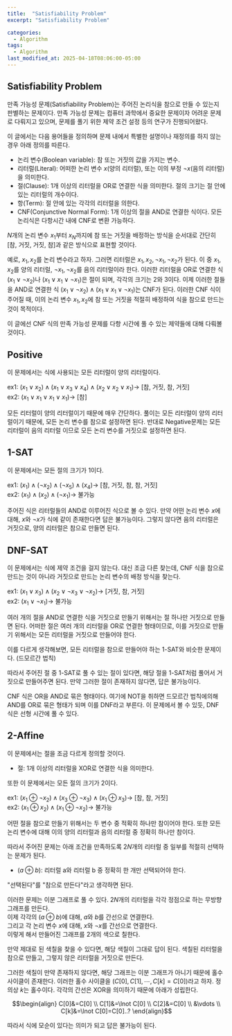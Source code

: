 ```yaml
---
title:  "Satisfiability Problem"
excerpt: "Satisfiability Problem"

categories:
  - Algorithm
tags:
  - Algorithm
last_modified_at: 2025-04-18T08:06:00-05:00
---
```


## Satisfiability Problem

만족 가능성 문제(Satisfiability Problem)는 주어진 논리식을 참으로 만들 수 있는지 판별하는 문제이다. 만족 가능성 문제는 컴퓨터 과학에서 중요한 문제이자 어려운 문제로 다뤄지고 있으며, 문제를 풀기 위한 제약 조건 설정 등의 연구가 진행되어왔다. 

이 글에서는 다음 용어들을 정의하며 문제 내에서 특별한 설명이나 재정의를 하지 않는 경우 아래 정의를 따른다. 

- 논리 변수(Boolean variable): 참 또는 거짓의 값을 가지는 변수.
- 리터럴(Literal): 어떠한 논리 변수 $x$(양의 리터럴), 또는 이의 부정 $\neg x$(음의 리터럴)을 의미한다.
- 절(Clause): 1개 이상의 리터럴을 OR로 연결한 식을 의미한다. 절의 크기는 절 안에 있는 리터럴의 개수이다.
- 항(Term): 절 안에 있는 각각의 리터럴을 의한다.
- CNF(Conjunctive Normal Form): 1개 이상의 절을 AND로 연결한 식이다. 모든 논리식은 다항시간 내에 CNF로 변환 가능하다.

$N$개의 논리 변수 $x_1$부터 $x_N$까지에 참 또는 거짓을 배정하는 방식을 순서대로 간단히 [참, 거짓, 거짓, 참]과 같은 방식으로 표현할 것이다. 

예로, $x_1, x_2$를 논리 변수라고 하자. 그러면 리터럴은 $x_1, x_2, \neg x_1, \neg x_2$가 된다. 이 중 $x_1, x_2$를 양의 리터럴, $\neg x_1, \neg x_2$를 음의 리터럴이라 한다. 
이러한 리터럴을 OR로 연결한 식 $(x_1 \lor \lnot x_2)$나 $(x_1 \lor x_1 \lor \lnot x_1)$은 절이 되며, 각각의 크기는 2와 3이다. 
이제 이러한 절들을 AND로 연결한 식 $(x_1 \lor \lnot x_2) \land (x_1 \lor x_1 \lor \lnot x_1)$는 CNF가 된다. 이러한 CNF 식이 주어질 때, 이의 논리 변수 $x_1, x_2$에 참 또는 거짓을 적절히 배정하여 식을 참으로 만드는 것이 목적이다. 

이 글에선 CNF 식의 만족 가능성 문제를 다항 시간에 풀 수 있는 제약들에 대해 다뤄볼 것이다. 

## Positive

이 문제에서는 식에 사용되는 모든 리터럴이 양의 리터럴이다. 

ex1: $(x_1 \lor x_2) \land (x_1 \lor x_3 \lor x_4) \land (x_2 \lor x_2 \lor x_1) \to$ [참, 거짓, 참, 거짓]    
ex2: $(x_1 \lor x_1 \lor x_1 \lor x_1) \to$ [참]   

모든 리터럴이 양의 리터럴이기 때문에 매우 간단하다. 풀이는 모든 리터럴이 양의 리터럴이기 때문에, 모든 논리 변수를 참으로 설정하면 된다. 반대로 Negative문제는 모든 리터럴이 음의 리터럴 이므로 모든 논리 변수를 거짓으로 설정하면 된다. 

## 1-SAT 

이 문제에서는 모든 절의 크기가 1이다. 

ex1: $(x_1) \land (\lnot x_2) \land (\lnot x_5) \land (x_4) \to$ [참, 거짓, 참, 참, 거짓]  
ex2: $(x_1) \land (x_2) \land (\lnot x_1) \to$ 불가능  

주어진 식은 리터럴들의 AND로 이루어진 식으로 볼 수 있다. 만약 어떤 논리 변수 $x$에 대해, $x$와 $\lnot x$가 식에 같이 존재한다면 답은 불가능이다. 
그렇지 않다면 음의 리터럴은 거짓으로, 양의 리터럴은 참으로 만들면 된다. 

## DNF-SAT 

이 문제에서는 식에 제약 조건을 걸지 않는다. 대신 조금 다른 찾는데, CNF 식을 참으로 만드는 것이 아니라 거짓으로 만드는 논리 변수의 배정 방식을 찾는다. 

ex1: $(x_1 \lor x_3) \land (x_2 \lor \lnot x_3 \lor \lnot x_2) \to$ [거짓, 참, 거짓]   
ex2: $(x_1 \lor \lnot x_1) \to$ 불가능 

여러 개의 절을 AND로 연결한 식을 거짓으로 만들기 위해서는 절 하나만 거짓으로 만들면 된다. 어떠한 절은 여러 개의 리터럴을 OR로 연결한 형태이므로, 이를 거짓으로 만들기 위해서는 모든 리터럴을 거짓으로 만들어야 한다. 

이를 다르게 생각해보면, 모든 리터럴을 참으로 만들어야 하는 1-SAT와 비슷한 문제이다. (드모르간 법칙)  

따라서 주어진 절 중 1-SAT로 풀 수 있는 절이 있다면, 해당 절을 1-SAT처럼 풀어서 거짓으로 만들어주면 된다. 만약 그러한 절이 존재하지 않다면, 답은 불가능이다. 

CNF 식은 OR을 AND로 묶은 형태이다. 여기에 NOT을 취하면 드모르간 법칙에의해 AND를 OR로 묶은 형태가 되며 이를 DNF라고 부른다. 이 문제에서 볼 수 있듯, DNF 식은 선형 시간에 풀 수 있다. 

## 2-Affine

이 문제에서는 절을 조금 다르게 정의할 것이다.   
- 절: 1개 이상의 리터럴을 XOR로 연결한 식을 의미한다.

또한 이 문제에서는 모든 절의 크기가 2이다. 

ex1: $(x_1 ⊕ \lnot x_2) \land (x_3 ⊕ \lnot x_3) \land (x_1 ⊕ x_3) \to$ [참, 참, 거짓]   
ex2: $(x_1 ⊕ x_2) \land (x_1 ⊕ \lnot x_2) \to$ 불가능  

어떤 절을 참으로 만들기 위해서는 두 변수 중 적확히 하나만 참이어야 한다. 또한 모든 논리 변수에 대해 이의 양의 리터럴과 음의 리터럴 중 정확히 하나만 참이다. 

따라서 주어진 문제는 아래 조건을 만족하도록 $2N$개의 리터럴 중 일부를 적절히 선택하는 문제가 된다. 

- $(a ⊕ b)$: 리터럴 a와 리터럴 b 중 정확히 한 개만 선택되어야 한다.

"선택된다"를 "참으로 만든다"라고 생각하면 된다.

이러한 문제는 이분 그래프로 풀 수 있다. $2N$개의 리터럴을 각각 정점으로 하는 무방향 그래프를 만든다.   
이제 각각의 $(a ⊕ b)$에 대해, $a$와 $b$를 간선으로 연결한다.   
그리고 각 논리 변수 $x$에 대해, $x$와 $\lnot x$를 간선으로 연결한다.   
이렇게 해서 만들어진 그래프를 2개의 색으로 칠한다. 

만약 제대로 된 색칠을 찾을 수 있다면, 해당 색칠이 그대로 답이 된다. 색칠된 리터럴을 참으로 만들고, 그렇지 않은 리터럴을 거짓으로 만든다. 

그러한 색칠이 만약 존재하지 않다면, 해당 그래프는 이분 그래프가 아니기 때문에 홀수 사이클이 존재한다.
이러한 홀수 사이클을 $(C[0], C[1], \cdots, C[k]=C[0])$라고 하자. 정의상 $k$는 홀수이다. 
각각의 간선은 XOR을 의미하기 때문에 아래가 성립한다. 

$$\begin{align}
C[0]&=C[0] \\
C[1]&=\lnot C[0] \\ 
C[2]&=C[0] \\ 
&\vdots \\
C[k]&=\lnot C[0]=C[0]..?
\end{align}$$

따라서 식에 모순이 있다는 의미가 되고 답은 불가능이 된다. 













